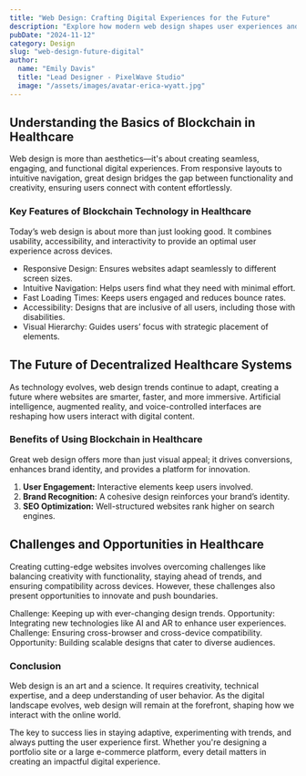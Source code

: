 ```yaml
---
title: "Web Design: Crafting Digital Experiences for the Future"
description: "Explore how modern web design shapes user experiences and empowers brands in the digital era."
pubDate: "2024-11-12"
category: Design
slug: "web-design-future-digital"
author:
  name: "Emily Davis"
  title: "Lead Designer - PixelWave Studio"
  image: "/assets/images/avatar-erica-wyatt.jpg"
---
```


## Understanding the Basics of Blockchain in Healthcare

Web design is more than aesthetics—it's about creating seamless, engaging, and functional digital experiences. From responsive layouts to intuitive navigation, great design bridges the gap between functionality and creativity, ensuring users connect with content effortlessly.

### Key Features of Blockchain Technology in Healthcare

Today’s web design is about more than just looking good. It combines usability, accessibility, and interactivity to provide an optimal user experience across devices.

- Responsive Design: Ensures websites adapt seamlessly to different screen sizes.
- Intuitive Navigation: Helps users find what they need with minimal effort.
- Fast Loading Times: Keeps users engaged and reduces bounce rates.
- Accessibility: Designs that are inclusive of all users, including those with disabilities.
- Visual Hierarchy: Guides users’ focus with strategic placement of elements.

## The Future of Decentralized Healthcare Systems

As technology evolves, web design trends continue to adapt, creating a future where websites are smarter, faster, and more immersive. Artificial intelligence, augmented reality, and voice-controlled interfaces are reshaping how users interact with digital content.

### Benefits of Using Blockchain in Healthcare

Great web design offers more than just visual appeal; it drives conversions, enhances brand identity, and provides a platform for innovation.

1. **User Engagement:** Interactive elements keep users involved.
2. **Brand Recognition:** A cohesive design reinforces your brand’s identity.
3. **SEO Optimization:** Well-structured websites rank higher on search engines.

## Challenges and Opportunities in Healthcare

Creating cutting-edge websites involves overcoming challenges like balancing creativity with functionality, staying ahead of trends, and ensuring compatibility across devices. However, these challenges also present opportunities to innovate and push boundaries.

Challenge: Keeping up with ever-changing design trends.
Opportunity: Integrating new technologies like AI and AR to enhance user experiences.
Challenge: Ensuring cross-browser and cross-device compatibility.
Opportunity: Building scalable designs that cater to diverse audiences.

### Conclusion

Web design is an art and a science. It requires creativity, technical expertise, and a deep understanding of user behavior. As the digital landscape evolves, web design will remain at the forefront, shaping how we interact with the online world.

The key to success lies in staying adaptive, experimenting with trends, and always putting the user experience first. Whether you're designing a portfolio site or a large e-commerce platform, every detail matters in creating an impactful digital experience.

